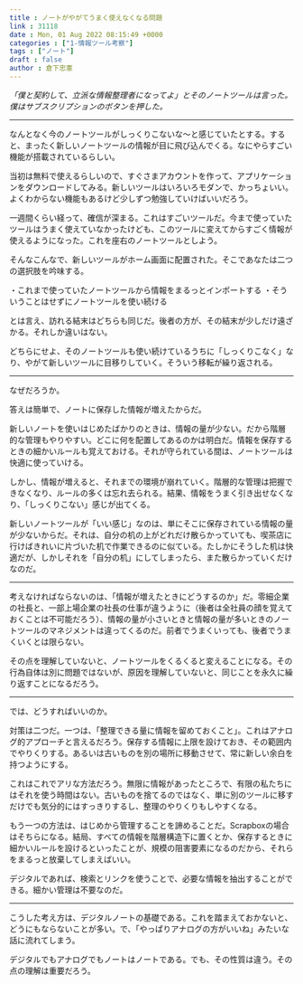 ```yaml
---
title : ノートがやがてうまく使えなくなる問題
link : 31118
date : Mon, 01 Aug 2022 08:15:49 +0000
categories : ["1-情報ツール考察"]
tags : ["ノート"]
draft : false
author : 倉下忠憲
---
```


<em>「僕と契約して、立派な情報整理者になってよ」とそのノートツールは言った。僕はサブスクリプションのボタンを押した。</em>

<hr />

なんとなく今のノートツールがしっくりこないな〜と感じていたとする。すると、まったく新しいノートツールの情報が目に飛び込んでくる。なにやらすごい機能が搭載されているらしい。

当初は無料で使えるらしいので、すぐさまアカウントを作って、アプリケーションをダウンロードしてみる。新しいツールはいろいろモダンで、かっちょいい。よくわからない機能もあるけど少しずつ勉強していけばいいだろう。

一週間くらい経って、確信が深まる。これはすごいツールだ。今まで使っていたツールはうまく使えていなかったけども、このツールに変えてからすごく情報が使えるようになった。これを座右のノートツールとしよう。

そんなこんなで、新しいツールがホーム画面に配置された。そこであなたは二つの選択肢を吟味する。

・これまで使っていたノートツールから情報をまるっとインポートする
・そういうことはせずにノートツールを使い続ける

とは言え、訪れる結末はどちらも同じだ。後者の方が、その結末が少しだけ遠ざかる。それしか違いはない。

どちらにせよ、そのノートツールも使い続けているうちに「しっくりこなく」なり、やがて新しいツールに目移りしていく。そういう移転が繰り返される。

<hr />

なぜだろうか。

答えは簡単で、ノートに保存した情報が増えたからだ。

新しいノートを使いはじめたばかりのときは、情報の量が少ない。だから階層的な管理もやりやすい。どこに何を配置してあるのかは明白だ。情報を保存するときの細かいルールも覚えておける。それが守られている間は、ノートツールは快適に使っていける。

しかし、情報が増えると、それまでの環境が崩れていく。階層的な管理は把握できなくなり、ルールの多くは忘れ去られる。結果、情報をうまく引き出せなくなり、「しっくりこない」感じが出てくる。

新しいノートツールが「いい感じ」なのは、単にそこに保存されている情報の量が少ないからだ。それは、自分の机の上がどれだけ散らかっていても、喫茶店に行けばきれいに片づいた机で作業できるのに似ている。たしかにそうした机は快適だが、しかしそれを「自分の机」にしてしまったら、また散らかっていくだけなのだ。

<hr />

考えなければならないのは、「情報が増えたときにどうするのか」だ。零細企業の社長と、一部上場企業の社長の仕事が違うように（後者は全社員の顔を覚えておくことは不可能だろう）、情報の量が小さいときと情報の量が多いときのノートツールのマネジメントは違ってくるのだ。前者でうまくいっても、後者でうまくいくとは限らない。

その点を理解していないと、ノートツールをくるくると変えることになる。その行為自体は別に問題ではないが、原因を理解していないと、同じことを永久に繰り返すことになるだろう。

<hr />

では、どうすればいいのか。

対策は二つだ。一つは、「整理できる量に情報を留めておくこと」。これはアナログ的アプローチと言えるだろう。保存する情報に上限を設けておき、その範囲内でやりくりする。あるいは古いものを別の場所に移動させて、常に新しい余白を持つようにする。

これはこれでアリな方法だろう。無限に情報があったところで、有限の私たちにはそれを使う時間はない。古いものを捨てるのではなく、単に別のツールに移すだけでも気分的にはすっきりするし、整理のやりくりもしやすくなる。

もう一つの方法は、はじめから管理することを諦めることだ。Scrapboxの場合はそちらになる。結局、すべての情報を階層構造下に置くとか、保存するときに細かいルールを設けるといったことが、規模の阻害要素になるのだから、それらをまるっと放棄してしまえばいい。

デジタルであれば、検索とリンクを使うことで、必要な情報を抽出することができる。細かい管理は不要なのだ。

<hr />

こうした考え方は、デジタルノートの基礎である。これを踏まえておかないと、どうにもならないことが多い。で、「やっぱりアナログの方がいいね」みたいな話に流れてしまう。

デジタルでもアナログでもノートはノートである。でも、その性質は違う。その点の理解は重要だろう。